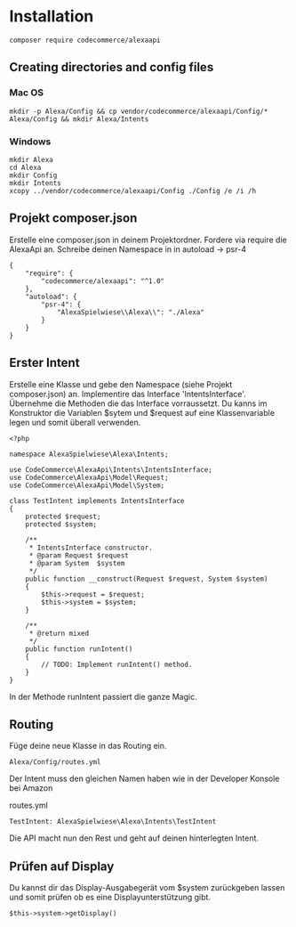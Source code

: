 # Installation

    composer require codecommerce/alexaapi 
    
## Creating directories and config files
### Mac OS
    
    mkdir -p Alexa/Config && cp vendor/codecommerce/alexaapi/Config/* Alexa/Config && mkdir Alexa/Intents

### Windows

    mkdir Alexa
    cd Alexa
    mkdir Config
    mkdir Intents
    xcopy ../vendor/codecommerce/alexaapi/Config ./Config /e /i /h

## Projekt composer.json

Erstelle eine composer.json in deinem Projektordner.
Fordere via require die AlexaApi an.
Schreibe deinen Namespace in in autoload -> psr-4

    {
        "require": {
            "codecommerce/alexaapi": "^1.0"
        },
        "autoload": {
            "psr-4": {
                "AlexaSpielwiese\\Alexa\\": "./Alexa"
            }
        }
    }

## Erster Intent
    
Erstelle eine Klasse und gebe den Namespace (siehe Projekt composer.json) an.
Implementire das Interface 'IntentsInterface'.
Übernehme die Methoden die das Interface vorraussetzt.
Du kanns im Konstruktor die Variablen $sytem und $request auf eine Klassenvariable legen und somit überall verwenden.

    <?php
    
    namespace AlexaSpielwiese\Alexa\Intents;
    
    use CodeCommerce\AlexaApi\Intents\IntentsInterface;
    use CodeCommerce\AlexaApi\Model\Request;
    use CodeCommerce\AlexaApi\Model\System;
    
    class TestIntent implements IntentsInterface
    {
        protected $request;
        protected $system;
    
        /**
         * IntentsInterface constructor.
         * @param Request $request
         * @param System  $system
         */
        public function __construct(Request $request, System $system)
        {
            $this->request = $request;
            $this->system = $system;
        }
    
        /**
         * @return mixed
         */
        public function runIntent()
        {
            // TODO: Implement runIntent() method.
        }
    }

In der Methode runIntent passiert die ganze Magic.

## Routing

Füge deine neue Klasse in das Routing ein.
    
    Alexa/Config/routes.yml

Der Intent muss den gleichen Namen haben wie in der Developer Konsole bei Amazon

routes.yml

    TestIntent: AlexaSpielwiese\Alexa\Intents\TestIntent
    
Die API macht nun den Rest und geht auf deinen hinterlegten Intent.

## Prüfen auf Display

Du kannst dir das Display-Ausgabegerät vom $system zurückgeben lassen und somit
prüfen ob es eine Displayunterstützung gibt.

    $this->system->getDisplay()
